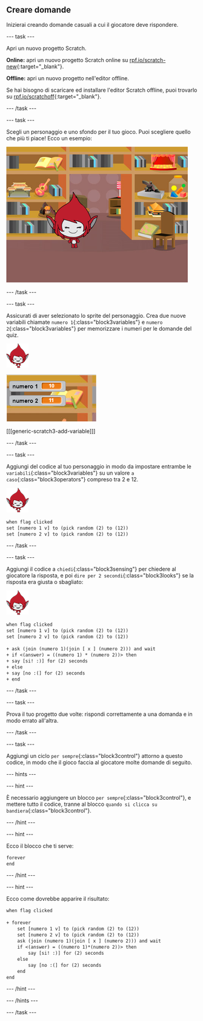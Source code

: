 ## Creare domande

Inizierai creando domande casuali a cui il giocatore deve rispondere.

--- task ---

Apri un nuovo progetto Scratch.

**Online:** apri un nuovo progetto Scratch online su [rpf.io/scratch-new](http://rpf.io/scratch-new){:target="_blank"}.

**Offline:** apri un nuovo progetto nell'editor offline.

Se hai bisogno di scaricare ed installare l'editor Scratch offline, puoi trovarlo su [rpf.io/scratchoff](http://rpf.io/scratchoff){:target="_blank"}.

--- /task ---

--- task ---

Scegli un personaggio e uno sfondo per il tuo gioco. Puoi scegliere quello che più ti piace! Ecco un esempio:

![schermata](images/brain-setting.png)

--- /task ---

--- task ---

Assicurati di aver selezionato lo sprite del personaggio. Crea due nuove variabili chiamate `numero 1`{:class="block3variables"} e `numero 2`{:class="block3variables"} per memorizzare i numeri per le domande del quiz.

![schermata](images/giga-sprite.png)

![schermata](images/brain-variables.png)

[[[generic-scratch3-add-variable]]]

--- /task ---

--- task ---

Aggiungi del codice al tuo personaggio in modo da impostare entrambe le `variabili`{:class="block3variables"} su un valore `a caso`{:class="block3operators"} compreso tra 2 e 12.

![schermata](images/giga-sprite.png)

```blocks3
when flag clicked
set [numero 1 v] to (pick random (2) to (12))
set [numero 2 v] to (pick random (2) to (12))
```

--- /task ---

--- task ---

Aggiungi il codice a `chiedi`{:class="block3sensing"} per chiedere al giocatore la risposta, e poi `dire per 2 secondi`{:class="block3looks"} se la risposta era giusta o sbagliato:

![schermata](images/giga-sprite.png)

```blocks3
when flag clicked
set [numero 1 v] to (pick random (2) to (12))
set [numero 2 v] to (pick random (2) to (12))

+ ask (join (numero 1)(join [ x ] (numero 2))) and wait
+ if <(answer) = ((numero 1) * (numero 2))> then 
+ say [si! :)] for (2) seconds
+ else
+ say [no :(] for (2) seconds
+ end
```

--- /task ---

--- task ---

Prova il tuo progetto due volte: rispondi correttamente a una domanda e in modo errato all'altra.

--- /task ---

--- task ---

Aggiungi un ciclo `per sempre`{:class="block3control"} attorno a questo codice, in modo che il gioco faccia al giocatore molte domande di seguito.

--- hints ---

--- hint ---

È necessario aggiungere un blocco `per sempre`{:class="block3control"}, e mettere tutto il codice, tranne al blocco `quando si clicca su bandiera`{:class="block3control"}.

--- /hint ---

--- hint ---

Ecco il blocco che ti serve:

```blocks3
forever
end
```

--- /hint ---

--- hint ---

Ecco come dovrebbe apparire il risultato:

```blocks3
when flag clicked

+ forever
    set [numero 1 v] to (pick random (2) to (12))
    set [numero 2 v] to (pick random (2) to (12))
    ask (join (numero 1)(join [ x ] (numero 2))) and wait
    if <(answer) = ((numero 1)*(numero 2))> then
        say [si! :)] for (2) seconds
    else
        say [no :(] for (2) seconds
    end
end
```

--- /hint ---

--- /hints ---

--- /task ---